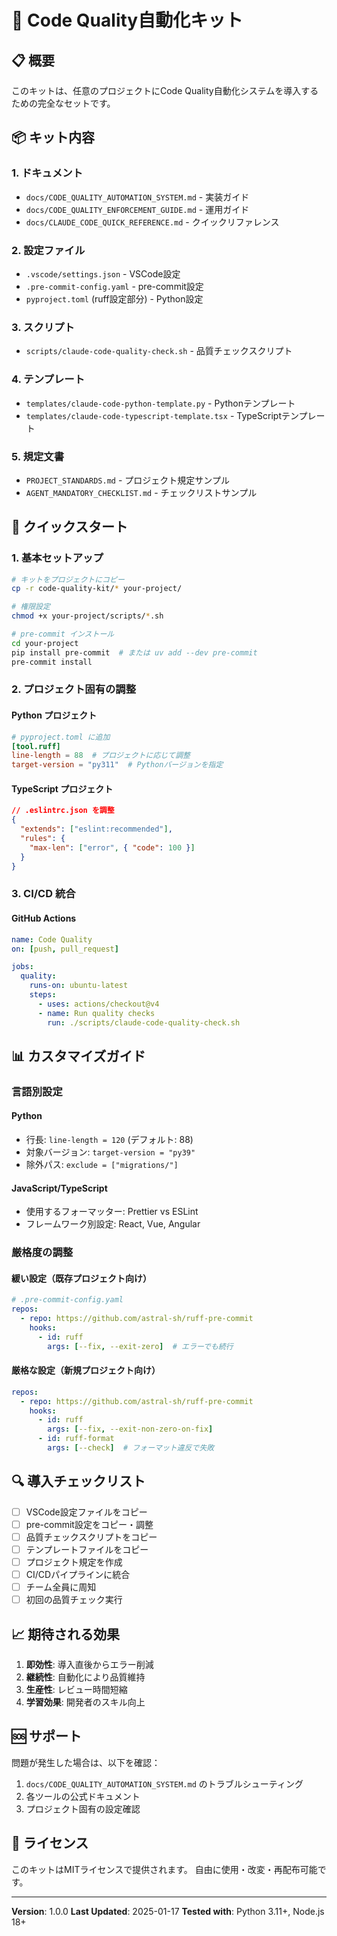 # 🎁 Code Quality自動化キット

## 📋 概要

このキットは、任意のプロジェクトにCode Quality自動化システムを導入するための完全なセットです。

## 📦 キット内容

### 1. ドキュメント
- `docs/CODE_QUALITY_AUTOMATION_SYSTEM.md` - 実装ガイド
- `docs/CODE_QUALITY_ENFORCEMENT_GUIDE.md` - 運用ガイド
- `docs/CLAUDE_CODE_QUICK_REFERENCE.md` - クイックリファレンス

### 2. 設定ファイル
- `.vscode/settings.json` - VSCode設定
- `.pre-commit-config.yaml` - pre-commit設定
- `pyproject.toml` (ruff設定部分) - Python設定

### 3. スクリプト
- `scripts/claude-code-quality-check.sh` - 品質チェックスクリプト

### 4. テンプレート
- `templates/claude-code-python-template.py` - Pythonテンプレート
- `templates/claude-code-typescript-template.tsx` - TypeScriptテンプレート

### 5. 規定文書
- `PROJECT_STANDARDS.md` - プロジェクト規定サンプル
- `AGENT_MANDATORY_CHECKLIST.md` - チェックリストサンプル

## 🚀 クイックスタート

### 1. 基本セットアップ

```bash
# キットをプロジェクトにコピー
cp -r code-quality-kit/* your-project/

# 権限設定
chmod +x your-project/scripts/*.sh

# pre-commit インストール
cd your-project
pip install pre-commit  # または uv add --dev pre-commit
pre-commit install
```

### 2. プロジェクト固有の調整

#### Python プロジェクト
```toml
# pyproject.toml に追加
[tool.ruff]
line-length = 88  # プロジェクトに応じて調整
target-version = "py311"  # Pythonバージョンを指定
```

#### TypeScript プロジェクト
```json
// .eslintrc.json を調整
{
  "extends": ["eslint:recommended"],
  "rules": {
    "max-len": ["error", { "code": 100 }]
  }
}
```

### 3. CI/CD 統合

#### GitHub Actions
```yaml
name: Code Quality
on: [push, pull_request]

jobs:
  quality:
    runs-on: ubuntu-latest
    steps:
      - uses: actions/checkout@v4
      - name: Run quality checks
        run: ./scripts/claude-code-quality-check.sh
```

## 📊 カスタマイズガイド

### 言語別設定

#### Python
- 行長: `line-length = 120` (デフォルト: 88)
- 対象バージョン: `target-version = "py39"` 
- 除外パス: `exclude = ["migrations/"]`

#### JavaScript/TypeScript
- 使用するフォーマッター: Prettier vs ESLint
- フレームワーク別設定: React, Vue, Angular

### 厳格度の調整

#### 緩い設定（既存プロジェクト向け）
```yaml
# .pre-commit-config.yaml
repos:
  - repo: https://github.com/astral-sh/ruff-pre-commit
    hooks:
      - id: ruff
        args: [--fix, --exit-zero]  # エラーでも続行
```

#### 厳格な設定（新規プロジェクト向け）
```yaml
repos:
  - repo: https://github.com/astral-sh/ruff-pre-commit
    hooks:
      - id: ruff
        args: [--fix, --exit-non-zero-on-fix]
      - id: ruff-format
        args: [--check]  # フォーマット違反で失敗
```

## 🔍 導入チェックリスト

- [ ] VSCode設定ファイルをコピー
- [ ] pre-commit設定をコピー・調整
- [ ] 品質チェックスクリプトをコピー
- [ ] テンプレートファイルをコピー
- [ ] プロジェクト規定を作成
- [ ] CI/CDパイプラインに統合
- [ ] チーム全員に周知
- [ ] 初回の品質チェック実行

## 📈 期待される効果

1. **即効性**: 導入直後からエラー削減
2. **継続性**: 自動化により品質維持
3. **生産性**: レビュー時間短縮
4. **学習効果**: 開発者のスキル向上

## 🆘 サポート

問題が発生した場合は、以下を確認：
1. `docs/CODE_QUALITY_AUTOMATION_SYSTEM.md` のトラブルシューティング
2. 各ツールの公式ドキュメント
3. プロジェクト固有の設定確認

## 📄 ライセンス

このキットはMITライセンスで提供されます。
自由に使用・改変・再配布可能です。

---

**Version**: 1.0.0
**Last Updated**: 2025-01-17
**Tested with**: Python 3.11+, Node.js 18+